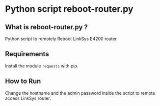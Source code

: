 # Python script reboot-router.py

## What is reboot-router.py ?

Python script to remotely Reboot LinkSys E4200 router.

## Requirements

Install the module `requests` with pip.

## How to Run

Change the hostname and the admin password inside the script to remote access LinkSys router.


